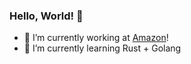 ### Hello, World! 👋

- 🔭 I’m currently working at [Amazon](https://www.amazon.com/)!
- 🌱 I’m currently learning Rust + Golang



